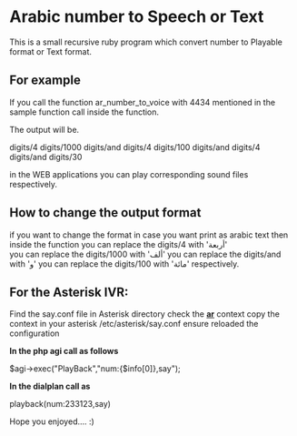 # Arabic number to Speech or Text

This is a small recursive ruby program which convert number to Playable format or Text format. 

## For example

If you call the function ar_number_to_voice with 4434 mentioned in the sample function call inside the function.

The output will be.

digits/4 digits/1000 digits/and digits/4 digits/100 digits/and digits/4 digits/and digits/30

in the WEB applications you can play corresponding sound files respectively.

## How to change the output format

if you want to change the format in case you want print as arabic text then inside the function 
         you can replace the digits/4 with 'أربعة'  
         you can replace the digits/1000 with 'ألف'
         you can replace the digits/and with 'و'
         you can replace the digits/100 with 'مائة' respectively.

## For the Asterisk IVR:

Find the say.conf file in Asterisk directory check the **[ar](digit-base)** context copy the context in your asterisk /etc/asterisk/say.conf
ensure reloaded the configuration
  
**In the php agi call as follows**

$agi->exec("PlayBack","num:{$info[0]},say");

**In the dialplan call as**

playback(num:233123,say)

	

Hope you enjoyed.... :)


	  
         

